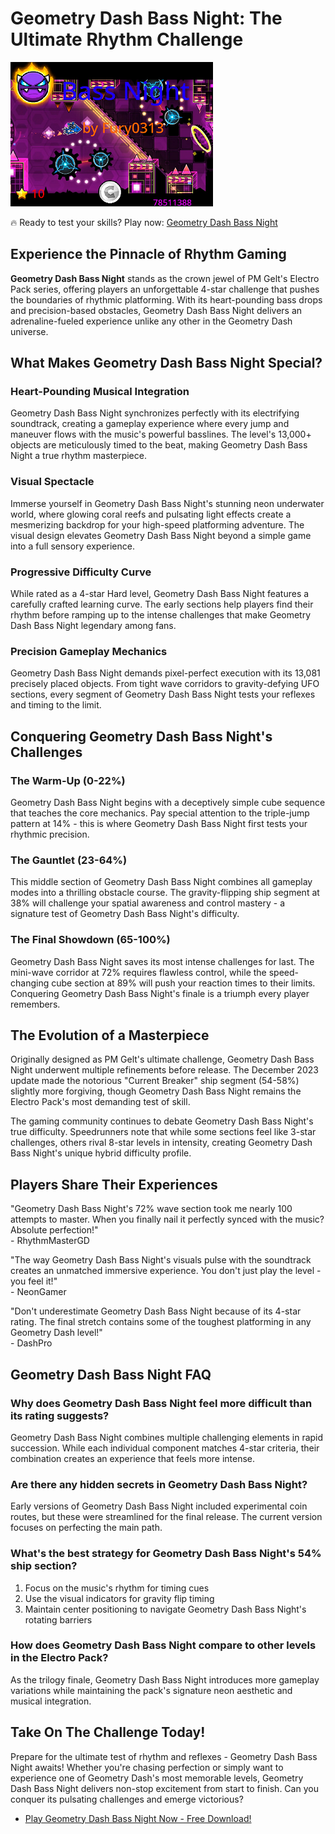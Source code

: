 # Geometry Dash Bass Night: The Ultimate Rhythm Challenge

![Geometry Dash Bass Night](https://raw.githubusercontent.com/geometry-games/geometry-dash-bass-night/refs/heads/main/geometry-dash-bass-night.png "Geometry Dash Bass Night")

🔥 Ready to test your skills? Play now: [Geometry Dash Bass Night](https://geometrydashgames.com/geometry-dash-bass-night/ "Geometry Dash Bass Night")

## Experience the Pinnacle of Rhythm Gaming

**Geometry Dash Bass Night** stands as the crown jewel of PM Gelt's Electro Pack series, offering players an unforgettable 4-star challenge that pushes the boundaries of rhythmic platforming. With its heart-pounding bass drops and precision-based obstacles, Geometry Dash Bass Night delivers an adrenaline-fueled experience unlike any other in the Geometry Dash universe.

## What Makes Geometry Dash Bass Night Special?

### Heart-Pounding Musical Integration
Geometry Dash Bass Night synchronizes perfectly with its electrifying soundtrack, creating a gameplay experience where every jump and maneuver flows with the music's powerful basslines. The level's 13,000+ objects are meticulously timed to the beat, making Geometry Dash Bass Night a true rhythm masterpiece.

### Visual Spectacle
Immerse yourself in Geometry Dash Bass Night's stunning neon underwater world, where glowing coral reefs and pulsating light effects create a mesmerizing backdrop for your high-speed platforming adventure. The visual design elevates Geometry Dash Bass Night beyond a simple game into a full sensory experience.

### Progressive Difficulty Curve
While rated as a 4-star Hard level, Geometry Dash Bass Night features a carefully crafted learning curve. The early sections help players find their rhythm before ramping up to the intense challenges that make Geometry Dash Bass Night legendary among fans.

### Precision Gameplay Mechanics
Geometry Dash Bass Night demands pixel-perfect execution with its 13,081 precisely placed objects. From tight wave corridors to gravity-defying UFO sections, every segment of Geometry Dash Bass Night tests your reflexes and timing to the limit.

## Conquering Geometry Dash Bass Night's Challenges

### The Warm-Up (0-22%)
Geometry Dash Bass Night begins with a deceptively simple cube sequence that teaches the core mechanics. Pay special attention to the triple-jump pattern at 14% - this is where Geometry Dash Bass Night first tests your rhythmic precision.

### The Gauntlet (23-64%)
This middle section of Geometry Dash Bass Night combines all gameplay modes into a thrilling obstacle course. The gravity-flipping ship segment at 38% will challenge your spatial awareness and control mastery - a signature test of Geometry Dash Bass Night's difficulty.

### The Final Showdown (65-100%)
Geometry Dash Bass Night saves its most intense challenges for last. The mini-wave corridor at 72% requires flawless control, while the speed-changing cube section at 89% will push your reaction times to their limits. Conquering Geometry Dash Bass Night's finale is a triumph every player remembers.

## The Evolution of a Masterpiece

Originally designed as PM Gelt's ultimate challenge, Geometry Dash Bass Night underwent multiple refinements before release. The December 2023 update made the notorious "Current Breaker" ship segment (54-58%) slightly more forgiving, though Geometry Dash Bass Night remains the Electro Pack's most demanding test of skill.

The gaming community continues to debate Geometry Dash Bass Night's true difficulty. Speedrunners note that while some sections feel like 3-star challenges, others rival 8-star levels in intensity, creating Geometry Dash Bass Night's unique hybrid difficulty profile.

## Players Share Their Experiences

"Geometry Dash Bass Night's 72% wave section took me nearly 100 attempts to master. When you finally nail it perfectly synced with the music? Absolute perfection!"  
\- RhythmMasterGD

"The way Geometry Dash Bass Night's visuals pulse with the soundtrack creates an unmatched immersive experience. You don't just play the level - you feel it!"  
\- NeonGamer

"Don't underestimate Geometry Dash Bass Night because of its 4-star rating. The final stretch contains some of the toughest platforming in any Geometry Dash level!"  
\- DashPro

## Geometry Dash Bass Night FAQ

### Why does Geometry Dash Bass Night feel more difficult than its rating suggests?
Geometry Dash Bass Night combines multiple challenging elements in rapid succession. While each individual component matches 4-star criteria, their combination creates an experience that feels more intense.

### Are there any hidden secrets in Geometry Dash Bass Night?
Early versions of Geometry Dash Bass Night included experimental coin routes, but these were streamlined for the final release. The current version focuses on perfecting the main path.

### What's the best strategy for Geometry Dash Bass Night's 54% ship section?
1. Focus on the music's rhythm for timing cues  
2. Use the visual indicators for gravity flip timing  
3. Maintain center positioning to navigate Geometry Dash Bass Night's rotating barriers

### How does Geometry Dash Bass Night compare to other levels in the Electro Pack?
As the trilogy finale, Geometry Dash Bass Night introduces more gameplay variations while maintaining the pack's signature neon aesthetic and musical integration.

## Take On The Challenge Today!

Prepare for the ultimate test of rhythm and reflexes - Geometry Dash Bass Night awaits! Whether you're chasing perfection or simply want to experience one of Geometry Dash's most memorable levels, Geometry Dash Bass Night delivers non-stop excitement from start to finish. Can you conquer its pulsating challenges and emerge victorious?

- [Play Geometry Dash Bass Night Now - Free Download!](https://geometrydashgames.com/geometry-dash-bass-night/ "Geometry Dash Bass Night")
